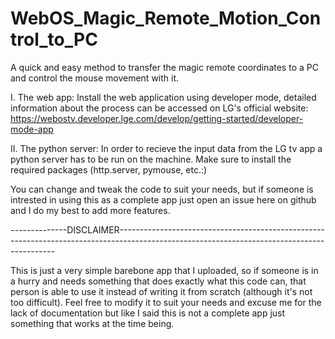 # WebOS_Magic_Remote_Motion_Control_to_PC
A quick and easy method to transfer the magic remote coordinates to a PC and control the mouse movement with it.

I. The web app:
Install the web application using developer mode, detailed information about the process can be accessed on LG's official website: https://webostv.developer.lge.com/develop/getting-started/developer-mode-app

II. The python server:
In order to recieve the input data from the LG tv app a python server has to be run on the machine. Make sure to install the required packages (http.server, pymouse, etc.:)

You can change and tweak the code to suit your needs, but if someone is intrested in using this as a complete app just open an issue here on github and I do my best to add more features.

--------------DISCLAIMER--------------------------------------------------------------------------------------------------------------------------------------------

This is just a very simple barebone app that I uploaded, so if someone is in a hurry and needs something that does exactly what this code can, that person is able to use it instead of writing it from scratch (although it's not too difficult). Feel free to modify it to suit your needs and excuse me for the lack of documentation but like I said this is not a complete app just something that works at the time being.
